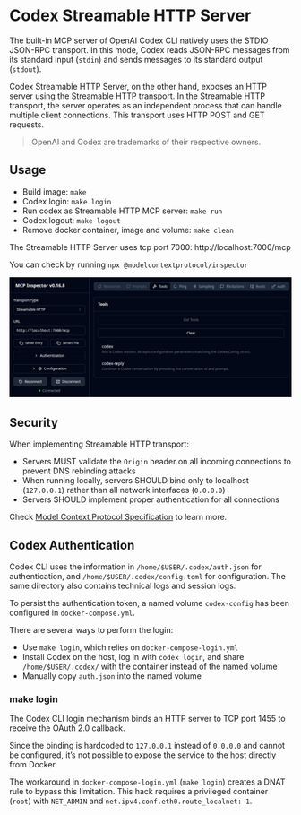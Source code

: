 # Codex Streamable HTTP Server

The built-in MCP server of OpenAI Codex CLI natively uses the STDIO JSON-RPC transport. In this mode, Codex reads JSON-RPC messages from its standard input (`stdin`) and sends messages to its standard output (`stdout`).

Codex Streamable HTTP Server, on the other hand, exposes an HTTP server using the Streamable HTTP transport.
In the Streamable HTTP transport, the server operates as an independent process that can handle multiple client connections. This transport uses HTTP POST and GET requests.

> OpenAI and Codex are trademarks of their respective owners.

## Usage

- Build image: `make`
- Codex login: `make login`
- Run codex as Streamable HTTP MCP server: `make run`
- Codex logout: `make logout`
- Remove docker container, image and volume: `make clean`

The Streamable HTTP Server uses tcp port 7000: http://localhost:7000/mcp

You can check by running `npx @modelcontextprotocol/inspector`

![mcp inspector](screenshot.png)

## Security

When implementing Streamable HTTP transport:

- Servers MUST validate the `Origin` header on all incoming connections to prevent DNS rebinding attacks
- When running locally, servers SHOULD bind only to localhost (`127.0.0.1`) rather than all network interfaces (`0.0.0.0`)
- Servers SHOULD implement proper authentication for all connections

Check [Model Context Protocol Specification](https://modelcontextprotocol.io/specification/versioning) to learn more.

## Codex Authentication

Codex CLI uses the information in `/home/$USER/.codex/auth.json` for authentication, and `/home/$USER/.codex/config.toml` for configuration. The same directory also contains technical logs and session logs.

To persist the authentication token, a named volume `codex-config` has been configured in `docker-compose.yml`.

There are several ways to perform the login:

- Use `make login`, which relies on `docker-compose-login.yml`
- Install Codex on the host, log in with `codex login`, and share `/home/$USER/.codex/` with the container instead of the named volume
- Manually copy `auth.json` into the named volume

### make login

The Codex CLI login mechanism binds an HTTP server to TCP port 1455 to receive the OAuth 2.0 callback.

Since the binding is hardcoded to `127.0.0.1` instead of `0.0.0.0` and cannot be configured, it’s not possible to expose the service to the host directly from Docker.

The workaround in `docker-compose-login.yml` (`make login`) creates a DNAT rule to bypass this limitation. This hack requires a privileged container (`root`) with `NET_ADMIN` and `net.ipv4.conf.eth0.route_localnet: 1`.

